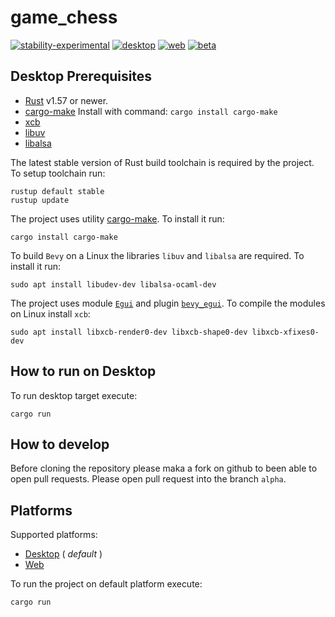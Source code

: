 # game_chess

[![stability-experimental](https://img.shields.io/badge/stability-experimental-orange.svg)](https://github.com/emersion/stability-badges#experimental) [![desktop](https://img.shields.io/github/workflow/status/Wandalen/game_chess/DesktopPush?label=Desktop&logo=github)](https://github.com/Wandalen/game_chess/actions/workflows/DesktopPush.yml) [![web](https://img.shields.io/github/workflow/status/Wandalen/game_chess/WebPush?label=Web&logo=github)](https://github.com/Wandalen/game_chess/actions/workflows/WebPush.yml) [![beta](https://img.shields.io/github/workflow/status/Wandalen/game_chess/Beta?label=Beta&logo=github)](https://github.com/Wandalen/game_chess/actions/workflows/Beta.yml)

<!-- [![stability-experimental](https://img.shields.io/badge/stability-experimental-orange.svg)](https://github.com/emersion/stability-badges#experimental) [![desktop](https://github.com/Wandalen/game_chess/actions/workflows/DesktopPush.yml/badge.svg)](https://github.com/Wandalen/game_chess/actions/workflows/DesktopPush.yml) [![web](https://github.com/Wandalen/game_chess/actions/workflows/WebPush.yml/badge.svg)](https://github.com/Wandalen/game_chess/actions/workflows/WebPush.yml) [![Beta](https://github.com/Wandalen/game_chess/actions/workflows/Beta.yml/badge.svg)](https://github.com/Wandalen/game_chess/actions/workflows/Beta.yml) -->

## Desktop Prerequisites

- [Rust](https://www.rust-lang.org/) v1.57 or newer.
- [cargo-make](https://github.com/sagiegurari/cargo-make)
  Install with command: ```cargo install cargo-make```
- [xcb](https://xcb.freedesktop.org/)
- [libuv](https://github.com/libuv/libuv)
- [libalsa](https://www.alsa-project.org/wiki/Main_Page)

The latest stable version of Rust build toolchain is required by the project. To setup toolchain run:

```
rustup default stable
rustup update
```

The project uses utility [cargo-make](https://github.com/sagiegurari/cargo-make). To install it run:

```
cargo install cargo-make
```

To build `Bevy` on a Linux the libraries `libuv` and `libalsa` are required. To install it run:

```
sudo apt install libudev-dev libalsa-ocaml-dev
```

The project uses module [`Egui`](https://github.com/emilk/egui) and plugin [`bevy_egui`](https://github.com/mvlabat/bevy_egui). To compile the modules on Linux install `xcb`:

```
sudo apt install libxcb-render0-dev libxcb-shape0-dev libxcb-xfixes0-dev
```

## How to run on Desktop

To run desktop target execute:
```
cargo run
```

## How to develop

Before cloning the repository please maka a fork on github to been able to open pull requests.
Please open pull request into the branch `alpha`.

<!--
  the add instruction is considered correct because the result of testing
  https://github.com/Wandalen/game_chess/actions/runs/1618686028
  is ok
-->

## Platforms

Supported platforms:

- [Desktop](./doc/platform/Desktop.md) ( _default_ )
- [Web](./doc/platform/Web.md)

To run the project on default platform execute:

```
cargo run
```
